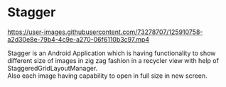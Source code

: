 # Stagger
https://user-images.githubusercontent.com/73278707/125910758-a2d30e8e-79b4-4c9e-a270-06f6110b3c97.mp4  
  
Stagger is an Android Application which is having functionality to show different size of images in zig zag fashion in a recycler view with help of StaggeredGridLayoutManager.  
Also each image having capability to open in full size in new screen.
